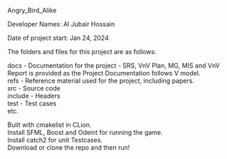 Angry_Bird_Alike 

Developer Names: Al Jubair Hossain

Date of project start: Jan 24, 2024

The folders and files for this project are as follows:

docs - Documentation for the project - SRS, VnV Plan, MG, MIS and VnV Report is provided as the Project Documentation follows V model.\
refs - Reference material used for the project, including papers. \
src - Source code \
include - Headers \
test - Test cases \
etc. 

Built with cmakelist in CLion.\
Install SFML, Boost and Odeint for running the game.\
Install catch2 for unit Testcases.\
Download or clone the repo and then run!
